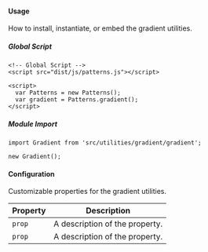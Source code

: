 #### Usage

How to install, instantiate, or embed the gradient utilities.

##### Global Script

    <!-- Global Script -->
    <script src="dist/js/patterns.js"></script>

    <script>
      var Patterns = new Patterns();
      var gradient = Patterns.gradient();
    </script>

##### Module Import

    import Gradient from 'src/utilities/gradient/gradient';

    new Gradient();

#### Configuration

Customizable properties for the gradient utilities.

Property | Description
---------|-
`prop`   | A description of the property.
`prop`   | A description of the property.
